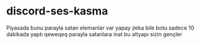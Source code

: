 # discord-ses-kasma
Piyasada bunu parayla satan elemanlar var yapay zeka bile botu sadece 10 dakikada yaptı qeweqeq parayla satanlara inat bu altyapı sizin gençler

